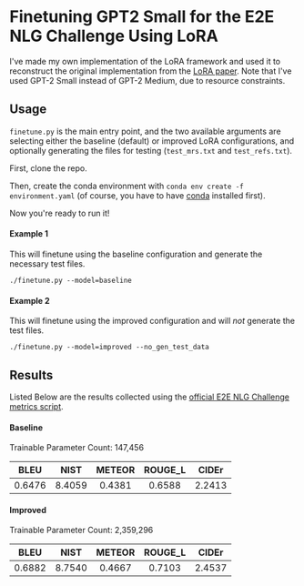 # Finetuning GPT2 Small for the E2E NLG Challenge Using LoRA

I've made my own implementation of the LoRA framework and used it to
reconstruct the original implementation from the [LoRA paper](https://arxiv.org/abs/2106.09685).
Note that I've used GPT-2 Small instead of GPT-2 Medium, due to resource constraints.

## Usage

`finetune.py` is the main entry point, and the two available arguments are selecting either the baseline (default) or improved LoRA configurations, and optionally generating the files for testing (`test_mrs.txt` and `test_refs.txt`).

First, clone the repo.

Then, create the conda environment with `conda env create -f environment.yaml` (of course, you have to have [conda](https://docs.conda.io/projects/conda/en/stable/) installed first).

Now you're ready to run it!

#### Example 1

This will finetune using the baseline configuration and generate the necessary test files.

```
./finetune.py --model=baseline
```

#### Example 2

This will finetune using the improved configuration and will _not_ generate the test files.

```
./finetune.py --model=improved --no_gen_test_data
```

## Results

Listed Below are the results collected using the [official E2E NLG Challenge metrics script](https://github.com/tuetschek/e2e-metrics).

#### Baseline

Trainable Parameter Count: 147,456

|  BLEU  |  NIST  | METEOR | ROUGE_L | CIDEr  |
| :----: | :----: | :----: | :-----: | :----: |
| 0.6476 | 8.4059 | 0.4381 | 0.6588  | 2.2413 |

#### Improved

Trainable Parameter Count: 2,359,296

|  BLEU  |  NIST  | METEOR | ROUGE_L | CIDEr  |
| :----: | :----: | :----: | :-----: | :----: |
| 0.6882 | 8.7540 | 0.4667 | 0.7103  | 2.4537 |
